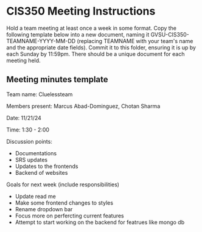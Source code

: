 # CIS350 Meeting Instructions

Hold a team meeting at least once a week in some format.  Copy the following template below into a new document, naming it GVSU-CIS350-TEAMNAME-YYYY-MM-DD (replacing TEAMNAME with your team's name and the appropriate date fields).  Commit it to this folder, ensuring it is up by each Sunday by 11:59pm.  There should be a unique document for each meeting held.

## Meeting minutes template

Team name: Cluelessteam

Members present: Marcus Abad-Dominguez, Chotan Sharma 

Date: 11/21/24

Time: 1:30 - 2:00

Discussion points: 

* Documentations 
* SRS updates 
* Updates to the frontends
* Backend of websites  

Goals for next week (include responsibilities)

* Update read me
* Make some frontend changes to styles
* Rename dropdown bar
* Focus more on perfercting current features
* Attempt to start working on the backend for featrues like mongo db

